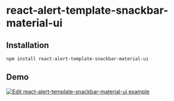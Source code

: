 # react-alert-template-snackbar-material-ui

## Installation

```
npm install react-alert-template-snackbar-material-ui
```

## Demo

[![Edit react-alert-template-snackbar-material-ui example](https://codesandbox.io/static/img/play-codesandbox.svg)](https://codesandbox.io/s/react-alert-template-material-ui-snackbar-tm0e7?fontsize=14)

